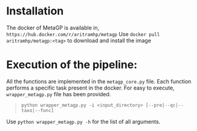 # Installation
The docker of MetaGP is available in, `https://hub.docker.com/r/aritramhp/metagp`
Use `docker pull aritramhp/metagp:<tag>` to download and install the image

# Execution of the pipeline:
All the functions are implemented in the `metagp_core.py` file. 
Each function performs a specific task present in the docker. 
For easy to execute, `wrapper_metagp.py` file has been provided. 
> `python wrapper_metagp.py -i <input_directory> [--pre|--qc|--taxo|--func]`

Use `python wrapper_metagp.py -h` for the list of all arguments.
